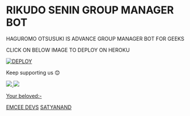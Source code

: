 # RIKUDO SENIN GROUP MANAGER BOT

HAGUROMO OTSUSUKI IS ADVANCE GROUP MANAGER BOT FOR GEEKS 

CLICK ON BELOW IMAGE TO DEPLOY ON HEROKU 

[![DEPLOY](https://telegra.ph/file/fe4c9c25df0bda47c4f63.jpg)](https://heroku.com/deploy?template=https://github.com/bhagath89/EMCEE)

Keep supporting us 😊

<a href="https://github.com/satyanandatripathi/emcee" alt="GitHub repo size"> <img src="https://img.shields.io/github/repo-size/satyanandatripathi/emcee" />
<a href="https://t.me/Emcee_Support" alt="Telegram!"> <img src="https://aleen42.github.io/badges/src/telegram.svg" /> 


Your beloved:-

[EMCEE DEVS](https://t.me/Emcee_Devs)
[SATYANAND](https://t.me/satyanandatripathi)
